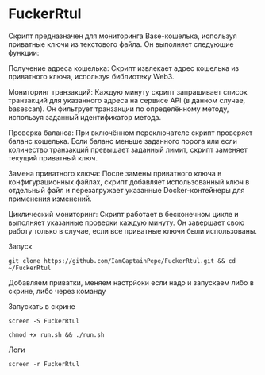 # FuckerRtul
Скрипт предназначен для мониторинга Base-кошелька, используя приватные ключи из текстового файла. Он выполняет следующие функции:

Получение адреса кошелька: Скрипт извлекает адрес кошелька из приватного ключа, используя библиотеку Web3.

Мониторинг транзакций: Каждую минуту скрипт запрашивает список транзакций для указанного адреса на сервисе API (в данном случае, basescan). Он фильтрует транзакции по определённому методу, используя заданный идентификатор метода.

Проверка баланса: При включённом переключателе скрипт проверяет баланс кошелька. Если баланс меньше заданного порога или если количество транзакций превышает заданный лимит, скрипт заменяет текущий приватный ключ.

Замена приватного ключа: После замены приватного ключа в конфигурационных файлах, скрипт добавляет использованный ключ в отдельный файл и перезагружает указанные Docker-контейнеры для применения изменений.

Циклический мониторинг: Скрипт работает в бесконечном цикле и выполняет указанные проверки каждую минуту. Он завершает свою работу только в случае, если все приватные ключи были использованы.

Запуск

`git clone https://github.com/IamCaptainPepe/FuckerRtul.git && cd ~/FuckerRtul`

Добавляем приватки, меняем настрйоки если надо и запускаем либо в скрине, либо через команду

Запускать в скрине

`screen -S FuckerRtul`

`chmod +x run.sh && ./run.sh`

Логи 

`screen -r FuckerRtul`

